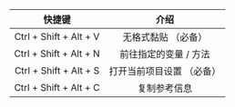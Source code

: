 |         快捷键         |            介绍           |
|:----------------------:|:-------------------------:|
| Ctrl + Shift + Alt + V |    无格式黏贴 （必备）    |
| Ctrl + Shift + Alt + N |   前往指定的变量 / 方法   |
| Ctrl + Shift + Alt + S | 打开当前项目设置 （必备） |
| Ctrl + Shift + Alt + C |        复制参考信息       |
